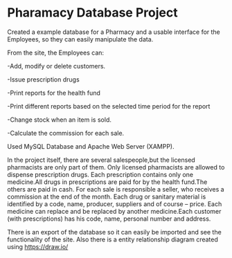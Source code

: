 # Pharamacy Database Project

Created a example database for a Pharmacy and a usable interface for the Employees, so they can easily manipulate the data.

From the site, the Employees can:

-Add, modify or delete customers.

-Issue prescription drugs

-Print reports for the health fund

-Print different reports based on the selected time period for the report

-Change stock when an item is sold.

-Calculate the commission for each sale.

Used MySQL Database and Apache Web Server (XAMPP).

In the project itself, there are several salespeople,but the licensed pharmacists are only part of them. Only licensed pharmacists are allowed to dispense prescription drugs. Each prescription contains only one medicine.All drugs in prescriptions are paid for by the health fund.The others are paid in cash. For each sale is responsible a seller, who receives a commission at the end of the month.
Each drug or sanitary material is identified by a code, name, producer, suppliers and of course – price. Each medicine can replace and be replaced by another medicine.Each customer (with prescriptions) has his code, name, personal number and address.

There is an export of the database so it can easily be imported and see the functionality of the site.
Also there is a entity relationship diagram created using https://draw.io/
